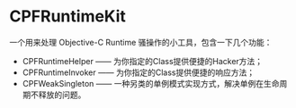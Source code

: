 # CPFRuntimeKit
一个用来处理 Objective-C Runtime 骚操作的小工具，包含一下几个功能：
* CPFRuntimeHelper  —— 为你指定的Class提供便捷的Hacker方法；
* CPFRuntimeInvoker —— 为你指定的Class提供便捷的响应方法；
* CPFWeakSingleton —— 一种另类的单例模式实现方式，解决单例在生命周期不释放的问题。
